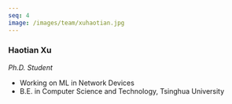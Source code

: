 ```yaml
---
seq: 4
image: /images/team/xuhaotian.jpg
---
```


### Haotian Xu
<p><i>Ph.D. Student</i></p>

- Working on ML in Network Devices
- B.E. in Computer Science and Technology, Tsinghua University

